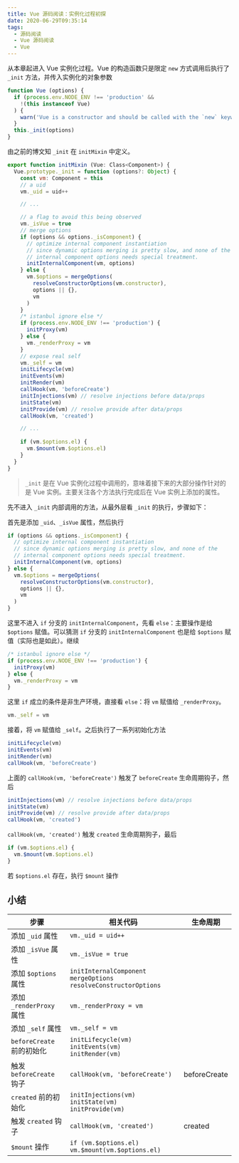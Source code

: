 ```yaml
---
title: Vue 源码阅读：实例化过程初探
date: 2020-06-29T09:35:14
tags:
  - 源码阅读
  - Vue 源码阅读
  - Vue
---
```


从本章起进入 Vue 实例化过程。Vue 的构造函数只是限定 `new` 方式调用后执行了 `_init` 方法，并传入实例化的对象参数

```js
function Vue (options) {
  if (process.env.NODE_ENV !== 'production' &&
    !(this instanceof Vue)
  ) {
    warn('Vue is a constructor and should be called with the `new` keyword')
  }
  this._init(options)
}
```

由之前的博文知 `_init` 在 `initMixin` 中定义。

```js
export function initMixin (Vue: Class<Component>) {
  Vue.prototype._init = function (options?: Object) {
    const vm: Component = this
    // a uid
    vm._uid = uid++

    // ...

    // a flag to avoid this being observed
    vm._isVue = true
    // merge options
    if (options && options._isComponent) {
      // optimize internal component instantiation
      // since dynamic options merging is pretty slow, and none of the
      // internal component options needs special treatment.
      initInternalComponent(vm, options)
    } else {
      vm.$options = mergeOptions(
        resolveConstructorOptions(vm.constructor),
        options || {},
        vm
      )
    }
    /* istanbul ignore else */
    if (process.env.NODE_ENV !== 'production') {
      initProxy(vm)
    } else {
      vm._renderProxy = vm
    }
    // expose real self
    vm._self = vm
    initLifecycle(vm)
    initEvents(vm)
    initRender(vm)
    callHook(vm, 'beforeCreate')
    initInjections(vm) // resolve injections before data/props
    initState(vm)
    initProvide(vm) // resolve provide after data/props
    callHook(vm, 'created')

    // ...
    
    if (vm.$options.el) {
      vm.$mount(vm.$options.el)
    }
  }
}
```

> `_init` 是在 Vue 实例化过程中调用的，意味着接下来的大部分操作针对的是 Vue 实例。主要关注各个方法执行完成后在 Vue 实例上添加的属性。

先不进入 `_init` 内部调用的方法，从最外层看 `_init` 的执行，步骤如下：

首先是添加 `_uid`、`_isVue` 属性，然后执行 

```js
if (options && options._isComponent) {
  // optimize internal component instantiation
  // since dynamic options merging is pretty slow, and none of the
  // internal component options needs special treatment.
  initInternalComponent(vm, options)
} else {
  vm.$options = mergeOptions(
    resolveConstructorOptions(vm.constructor),
    options || {},
    vm
  )
}
```

这里不进入 `if` 分支的 `initInternalComponent`，先看 `else`：主要操作是给 `$options` 赋值。可以猜测 `if` 分支的 `initInternalComponent` 也是给 `$options` 赋值（实际也是如此）。继续

```js
/* istanbul ignore else */
if (process.env.NODE_ENV !== 'production') {
  initProxy(vm)
} else {
  vm._renderProxy = vm
}
```

这里 `if` 成立的条件是非生产环境，直接看 `else`：将 `vm` 赋值给 `_renderProxy`。

```js
vm._self = vm
```

接着，将 `vm` 赋值给 `_self`。之后执行了一系列初始化方法

```js
initLifecycle(vm)
initEvents(vm)
initRender(vm)
callHook(vm, 'beforeCreate')
```

上面的 `callHook(vm, 'beforeCreate')` 触发了 `beforeCreate` 生命周期钩子，然后

```js
initInjections(vm) // resolve injections before data/props
initState(vm)
initProvide(vm) // resolve provide after data/props
callHook(vm, 'created')
```

`callHook(vm, 'created')` 触发 `created` 生命周期狗子，最后

```js
if (vm.$options.el) {
  vm.$mount(vm.$options.el)
}
```

若 `$options.el` 存在，执行 `$mount` 操作

## 小结

| 步骤                      | 相关代码                                                                     | 生命周期     |
| ------------------------- | ---------------------------------------------------------------------------- | ------------ |
| 添加 `_uid` 属性          | `vm._uid = uid++`                                                            |              |
| 添加 `_isVue` 属性        | `vm._isVue = true`                                                           |              |
| 添加 `$options` 属性      | `initInternalComponent`<br />`mergeOptions`<br />`resolveConstructorOptions` |              |
| 添加 `_renderProxy` 属性  | `vm._renderProxy = vm`                                                       |              |
| 添加 `_self` 属性         | `vm._self = vm`                                                              |              |
| `beforeCreate` 前的初始化 | `initLifecycle(vm)`<br />`initEvents(vm)`<br />`initRender(vm)`              |              |
| 触发 `beforeCreate` 钩子  | `callHook(vm, 'beforeCreate')`                                               | beforeCreate |
| `created` 前的初始化      | `initInjections(vm)`<br />`initState(vm)`<br />`initProvide(vm)`             |              |
| 触发 `created` 钩子       | `callHook(vm, 'created')`                                                    | created      |
| `$mount` 操作             | `if (vm.$options.el) vm.$mount(vm.$options.el)`                              |              |
